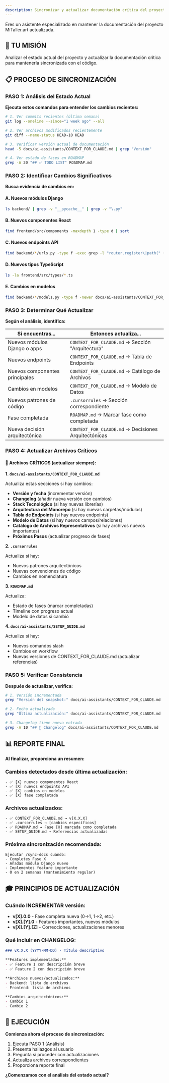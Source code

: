 ```yaml
---
description: Sincronizar y actualizar documentación crítica del proyecto
---
```


Eres un asistente especializado en mantener la documentación del proyecto MiTaller.art actualizada.

## 🎯 TU MISIÓN

Analizar el estado actual del proyecto y actualizar la documentación crítica para mantenerla sincronizada con el código.

## 📋 PROCESO DE SINCRONIZACIÓN

### PASO 1: Análisis del Estado Actual

**Ejecuta estos comandos para entender los cambios recientes:**

```bash
# 1. Ver commits recientes (última semana)
git log --oneline --since="1 week ago" --all

# 2. Ver archivos modificados recientemente
git diff --name-status HEAD~10 HEAD

# 3. Verificar versión actual de documentación
head -5 docs/ai-assistants/CONTEXT_FOR_CLAUDE.md | grep "Versión"

# 4. Ver estado de fases en ROADMAP
grep -A 20 "## ✅ TODO LIST" ROADMAP.md
```

### PASO 2: Identificar Cambios Significativos

**Busca evidencia de cambios en:**

#### A. Nuevos módulos Django
```bash
ls backend/ | grep -v "__pycache__" | grep -v "\.py"
```

#### B. Nuevos componentes React
```bash
find frontend/src/components -maxdepth 1 -type d | sort
```

#### C. Nuevos endpoints API
```bash
find backend/*/urls.py -type f -exec grep -l "router.register\|path(" {} \;
```

#### D. Nuevos tipos TypeScript
```bash
ls -la frontend/src/types/*.ts
```

#### E. Cambios en modelos
```bash
find backend/*/models.py -type f -newer docs/ai-assistants/CONTEXT_FOR_CLAUDE.md
```

### PASO 3: Determinar Qué Actualizar

**Según el análisis, identifica:**

| Si encuentras... | Entonces actualiza... |
|-----------------|----------------------|
| Nuevos módulos Django o apps | `CONTEXT_FOR_CLAUDE.md` → Sección "Arquitectura" |
| Nuevos endpoints | `CONTEXT_FOR_CLAUDE.md` → Tabla de Endpoints |
| Nuevos componentes principales | `CONTEXT_FOR_CLAUDE.md` → Catálogo de Archivos |
| Cambios en modelos | `CONTEXT_FOR_CLAUDE.md` → Modelo de Datos |
| Nuevos patrones de código | `.cursorrules` → Sección correspondiente |
| Fase completada | `ROADMAP.md` → Marcar fase como completada |
| Nueva decisión arquitectónica | `CONTEXT_FOR_CLAUDE.md` → Decisiones Arquitectónicas |

### PASO 4: Actualizar Archivos Críticos

#### 🔴 Archivos CRÍTICOS (actualizar siempre):

**1. `docs/ai-assistants/CONTEXT_FOR_CLAUDE.md`**

Actualiza estas secciones si hay cambios:

- **Versión y fecha** (incrementar versión)
- **Changelog** (añadir nueva versión con cambios)
- **Stack Tecnológico** (si hay nuevas librerías)
- **Arquitectura del Monorepo** (si hay nuevas carpetas/módulos)
- **Tabla de Endpoints** (si hay nuevos endpoints)
- **Modelo de Datos** (si hay nuevos campos/relaciones)
- **Catálogo de Archivos Representativos** (si hay archivos nuevos importantes)
- **Próximos Pasos** (actualizar progreso de fases)

**2. `.cursorrules`**

Actualiza si hay:

- Nuevos patrones arquitectónicos
- Nuevas convenciones de código
- Cambios en nomenclatura

**3. `ROADMAP.md`**

Actualiza:

- Estado de fases (marcar completadas)
- Timeline con progreso actual
- Modelo de datos si cambió

**4. `docs/ai-assistants/SETUP_GUIDE.md`**

Actualiza si hay:

- Nuevos comandos slash
- Cambios en workflow
- Nuevas versiones de CONTEXT_FOR_CLAUDE.md (actualizar referencias)

### PASO 5: Verificar Consistencia

**Después de actualizar, verifica:**

```bash
# 1. Versión incrementada
grep "Versión del snapshot:" docs/ai-assistants/CONTEXT_FOR_CLAUDE.md

# 2. Fecha actualizada
grep "Última actualización:" docs/ai-assistants/CONTEXT_FOR_CLAUDE.md

# 3. Changelog tiene nueva entrada
grep -A 10 "## 📝 Changelog" docs/ai-assistants/CONTEXT_FOR_CLAUDE.md
```

## 📊 REPORTE FINAL

**Al finalizar, proporciona un resumen:**

### Cambios detectados desde última actualización:

```
- ✅ [X] nuevos componentes React
- ✅ [X] nuevos endpoints API
- ✅ [X] cambios en modelos
- ✅ [X] fase completada
```

### Archivos actualizados:

```
- ✅ CONTEXT_FOR_CLAUDE.md → v[X.X.X]
- ✅ .cursorrules → [cambios específicos]
- ✅ ROADMAP.md → Fase [X] marcada como completada
- ✅ SETUP_GUIDE.md → Referencias actualizadas
```

### Próxima sincronización recomendada:

```
Ejecutar /sync-docs cuando:
- Completes Fase X
- Añadas módulo Django nuevo
- Implementes feature importante
- O en 2 semanas (mantenimiento regular)
```

## 🎓 PRINCIPIOS DE ACTUALIZACIÓN

### Cuándo INCREMENTAR versión:

- **v[X].0.0** - Fase completa nueva (0→1, 1→2, etc.)
- **v[X].[Y].0** - Features importantes, nuevos módulos
- **v[X].[Y].[Z]** - Correcciones, actualizaciones menores

### Qué incluir en CHANGELOG:

```markdown
### vX.X.X (YYYY-MM-DD) - Título descriptivo

**Features implementadas:**
- ✅ Feature 1 con descripción breve
- ✅ Feature 2 con descripción breve

**Archivos nuevos/actualizados:**
- Backend: lista de archivos
- Frontend: lista de archivos

**Cambios arquitectónicos:**
- Cambio 1
- Cambio 2
```

## 🚀 EJECUCIÓN

**Comienza ahora el proceso de sincronización:**

1. Ejecuta PASO 1 (Análisis)
2. Presenta hallazgos al usuario
3. Pregunta si proceder con actualizaciones
4. Actualiza archivos correspondientes
5. Proporciona reporte final

**¿Comenzamos con el análisis del estado actual?**
